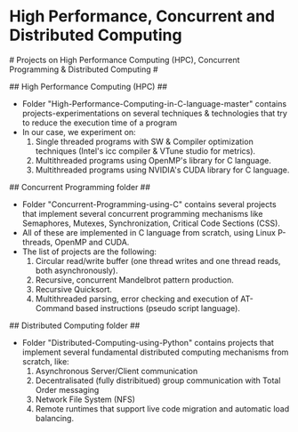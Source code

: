 # High Performance, Concurrent and Distributed Computing 

\# Projects on High Performance Computing (HPC), Concurrent Programming \& Distributed Computing #


\## High Performance Computing (HPC) ##
* Folder "High-Performance-Computing-in-C-language-master" contains projects-experimentations on several techniques \& technologies that try to reduce the execution time of a program
* In our case, we experiment on:
    1. Single threaded programs with SW \& Compiler optimization techniques (Intel's icc compiler \& VTune studio for metrics).
    2. Multithreaded programs using OpenMP's library for C language.
    3. Multithreaded programs using NVIDIA's CUDA library for C language.


\## Concurrent Programming folder ##
* Folder "Concurrent-Programming-using-C" contains several projects that implement several concurrent programming mechanisms like Semaphores, Mutexes, Synchronization, Critical Code Sections (CSS).
* All of these are implemented in C language from scratch, using Linux P-threads, OpenMP and CUDA.
* The list of projects are the following:
    1) Circular read/write buffer (one thread writes and one thread reads, both asynchronously).
    2) Recursive, concurrent Mandelbrot pattern production.
    3) Recursive Quicksort.
    4) Multithreaded parsing, error checking and execution of AT-Command based instructions (pseudo script language).

\## Distributed Computing folder ##
* Folder "Distributed-Computing-using-Python" contains projects that implement several fundamental distributed computing mechanisms from scratch, like:
    1) Asynchronous Server/Client communication
    2) Decentralisated (fully distribitued) group communication with Total Order messaging
    3) Network File System (NFS)
    4) Remote runtimes that support live code migration and automatic load balancing.

 

